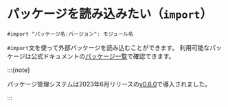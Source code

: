 # パッケージを読み込みたい（``import``）

```typst
#import "パッケージ名:バージョン": モジュール名
```

``#import``文を使って外部パッケージを読み込むことができます。
利用可能なパッケージは公式ドキュメントの[パッケージ一覧](https://typst.app/docs/packages/)で確認できます。

:::{note}

パッケージ管理システムは2023年6月リリースの[v0.6.0](https://github.com/typst/typst/releases/tag/v0.6.0)で導入されました。

:::
